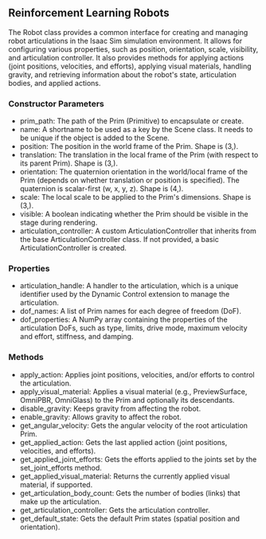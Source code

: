 ## Reinforcement Learning Robots

The Robot class provides a common interface for creating and managing robot articulations in the Isaac Sim simulation environment. It allows for configuring various properties, such as position, orientation, scale, visibility, and articulation controller. It also provides methods for applying actions (joint positions, velocities, and efforts), applying visual materials, handling gravity, and retrieving information about the robot's state, articulation bodies, and applied actions.

### Constructor Parameters

- prim_path: The path of the Prim (Primitive) to encapsulate or create.
- name: A shortname to be used as a key by the Scene class. It needs to be unique if the object is added to the Scene.
- position: The position in the world frame of the Prim. Shape is (3,).
- translation: The translation in the local frame of the Prim (with respect to its parent Prim). Shape is (3,).
- orientation: The quaternion orientation in the world/local frame of the Prim (depends on whether translation or position is specified). The quaternion is scalar-first (w, x, y, z). Shape is (4,).
- scale: The local scale to be applied to the Prim's dimensions. Shape is (3,).
- visible: A boolean indicating whether the Prim should be visible in the stage during rendering.
- articulation_controller: A custom ArticulationController that inherits from the base ArticulationController class. If not provided, a basic ArticulationController is created.


### Properties

- articulation_handle: A handler to the articulation, which is a unique identifier used by the Dynamic Control extension to manage the articulation.
- dof_names: A list of Prim names for each degree of freedom (DoF).
- dof_properties: A NumPy array containing the properties of the articulation DoFs, such as type, limits, drive mode, maximum velocity and effort, stiffness, and damping.


### Methods

- apply_action: Applies joint positions, velocities, and/or efforts to control the articulation.
- apply_visual_material: Applies a visual material (e.g., PreviewSurface, OmniPBR, OmniGlass) to the Prim and optionally its descendants.
- disable_gravity: Keeps gravity from affecting the robot.
- enable_gravity: Allows gravity to affect the robot.
- get_angular_velocity: Gets the angular velocity of the root articulation Prim.
- get_applied_action: Gets the last applied action (joint positions, velocities, and efforts).
- get_applied_joint_efforts: Gets the efforts applied to the joints set by the set_joint_efforts method.
- get_applied_visual_material: Returns the currently applied visual material, if supported.
- get_articulation_body_count: Gets the number of bodies (links) that make up the articulation.
- get_articulation_controller: Gets the articulation controller.
- get_default_state: Gets the default Prim states (spatial position and orientation).
